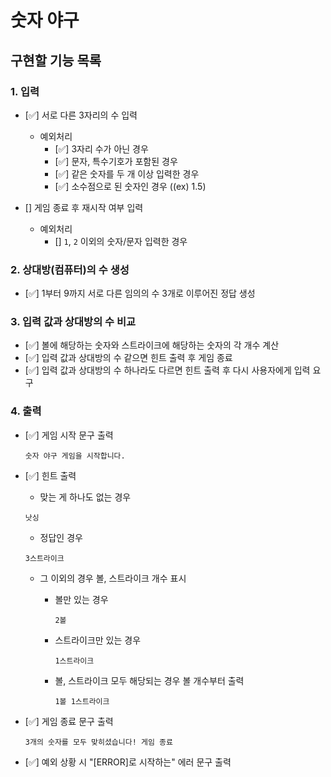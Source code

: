 # 숫자 야구

## 구현할 기능 목록

### 1. 입력

- [✅] 서로 다른 3자리의 수 입력

  - 예외처리
    - [✅] 3자리 수가 아닌 경우
    - [✅] 문자, 특수기호가 포함된 경우
    - [✅] 같은 숫자를 두 개 이상 입력한 경우
    - [✅] 소수점으로 된 숫자인 경우 ((ex) 1.5)

- [] 게임 종료 후 재시작 여부 입력
  - 예외처리
    - [] `1`, `2` 이외의 숫자/문자 입력한 경우

### 2. 상대방(컴퓨터)의 수 생성

- [✅] 1부터 9까지 서로 다른 임의의 수 3개로 이루어진 정답 생성

### 3. 입력 값과 상대방의 수 비교

- [✅] 볼에 해당하는 숫자와 스트라이크에 해당하는 숫자의 각 개수 계산
- [✅] 입력 값과 상대방의 수 같으면 힌트 출력 후 게임 종료
- [✅] 입력 값과 상대방의 수 하나라도 다르면 힌트 출력 후 다시 사용자에게 입력 요구

### 4. 출력

- [✅] 게임 시작 문구 출력

  ```
  숫자 야구 게임을 시작합니다.
  ```

- [✅] 힌트 출력

  - 맞는 게 하나도 없는 경우

  ```
  낫싱
  ```

  - 정답인 경우

  ```
  3스트라이크
  ```

  - 그 이외의 경우 볼, 스트라이크 개수 표시

    - 볼만 있는 경우

      ```
      2볼
      ```

    - 스트라이크만 있는 경우

      ```
      1스트라이크
      ```

    - 볼, 스트라이크 모두 해당되는 경우 볼 개수부터 출력
      ```
      1볼 1스트라이크
      ```

- [✅] 게임 종료 문구 출력

  ```
  3개의 숫자를 모두 맞히셨습니다! 게임 종료
  ```

- [✅] 예외 상황 시 "[ERROR]로 시작하는" 에러 문구 출력
